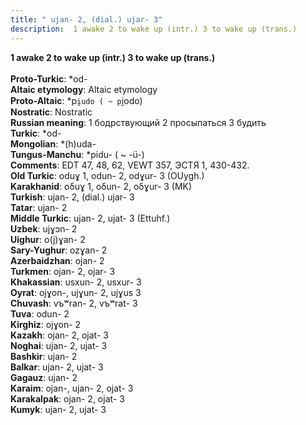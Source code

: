 ```yaml
---
title: " ujan- 2, (dial.) ujar- 3"
description:  1 awake 2 to wake up (intr.) 3 to wake up (trans.)
---
```

<strong> 1 awake 2 to wake up (intr.) 3 to wake up (trans.)</strong><br><br>
<strong>Proto-Turkic</strong>:  *od-<br>
<strong>Altaic etymology</strong>:  Altaic etymology<br>
<strong> Proto-Altaic</strong>:  *p`i̯udo ( ~ p`i̯odo)<br>
<strong>Nostratic</strong>:  Nostratic<br>
<strong>Russian meaning</strong>:  1 бодрствующий 2 просыпаться 3 будить<br>
<strong>Turkic</strong>:  *od-<br>
<strong>Mongolian</strong>:  *(h)uda-<br>
<strong>Tungus-Manchu</strong>:  *pidu- ( ~ -ü-)<br>
<strong>Comments</strong>:  EDT 47, 48, 62, VEWT 357, ЭСТЯ 1, 430-432.<br>
<strong>Old Turkic</strong>:  oduɣ 1, odun- 2, odɣur- 3 (OUygh.)<br>
<strong>Karakhanid</strong>:  oδuɣ 1, oδun- 2, oδɣur- 3 (MK)<br>
<strong>Turkish</strong>:  ujan- 2, (dial.) ujar- 3<br>
<strong>Tatar</strong>:  ujan- 2<br>
<strong>Middle Turkic</strong>:  ujan- 2, ujat- 3 (Ettuhf.)<br>
<strong>Uzbek</strong>:  ujɣɔn- 2<br>
<strong>Uighur</strong>:  o(j)ɣan- 2<br>
<strong>Sary-Yughur</strong>:  ozɣan- 2<br>
<strong>Azerbaidzhan</strong>:  ojan- 2<br>
<strong>Turkmen</strong>:  ojan- 2, ojar- 3<br>
<strong>Khakassian</strong>:  usxun- 2, usxur- 3<br>
<strong>Oyrat</strong>:  ojɣon-, ujɣun- 2, ujɣus 3<br>
<strong>Chuvash</strong>:  vъʷran- 2, vъʷrat- 3<br>
<strong>Tuva</strong>:  odun- 2<br>
<strong>Kirghiz</strong>:  ojɣon- 2<br>
<strong>Kazakh</strong>:  ojan- 2, ojat- 3<br>
<strong>Noghai</strong>:  ujan- 2, ujat- 3<br>
<strong>Bashkir</strong>:  ujan- 2<br>
<strong>Balkar</strong>:  ujan- 2, ujat- 3<br>
<strong>Gagauz</strong>:  ujan- 2<br>
<strong>Karaim</strong>:  ojan-, ujan- 2, ojat- 3<br>
<strong>Karakalpak</strong>:  ojan- 2, ojat- 3<br>
<strong>Kumyk</strong>:  ujan- 2, ujat- 3<br>


